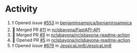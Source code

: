 # Activity
<!--START_SECTION:activity-->
1. ❗️ Opened issue [#553](https://github.com/benjaminsampica/benjaminsampica/issues/553) in [benjaminsampica/benjaminsampica](https://github.com/benjaminsampica/benjaminsampica)
2. 🎉 Merged PR [#11](https://github.com/nclsbayona/FastAPI-API/pull/11) in [nclsbayona/FastAPI-API](https://github.com/nclsbayona/FastAPI-API)
3. 🎉 Merged PR [#9](https://github.com/nclsbayona/nclsbayona-readme-action/pull/9) in [nclsbayona/nclsbayona-readme-action](https://github.com/nclsbayona/nclsbayona-readme-action)
4. 💪 Opened PR [#5](https://github.com/nclsbayona/nclsbayona-readme-action/pull/5) in [nclsbayona/nclsbayona-readme-action](https://github.com/nclsbayona/nclsbayona-readme-action)
5. ❗️ Opened issue [#679](https://github.com/JessicaLim8/JessicaLim8/issues/679) in [JessicaLim8/JessicaLim8](https://github.com/JessicaLim8/JessicaLim8)
<!--END_SECTION:activity-->
